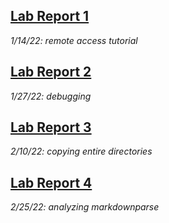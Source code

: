 **[Lab Report 1](lab-report-1-week-2.html)** 
---
*1/14/22: remote access tutorial*

**[Lab Report 2](lab-report-2-week-4.html)** 
---
*1/27/22: debugging*

**[Lab Report 3](lab-report-3-week-6.html)** 
---
*2/10/22: copying entire directories*

**[Lab Report 4](lab-report-4-week-8.html)**
---
*2/25/22: analyzing markdownparse* 
